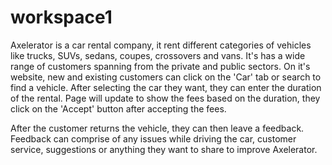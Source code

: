 # workspace1

Axelerator is a car rental company, it rent different categories of vehicles like trucks, SUVs, sedans, coupes, crossovers and vans. It's has a wide range of customers spanning from the private and public sectors. On it's website, new and existing customers can click on the 'Car' tab or search to find a vehicle. After selecting the car they want, they can enter the duration of the rental. Page will update to show the fees based on the duration, they click on the 'Accept' button after accepting the fees.

After the customer returns the vehicle, they can then leave a feedback. Feedback can comprise of any issues while driving the car, customer service, suggestions or anything they want to share to improve Axelerator. 